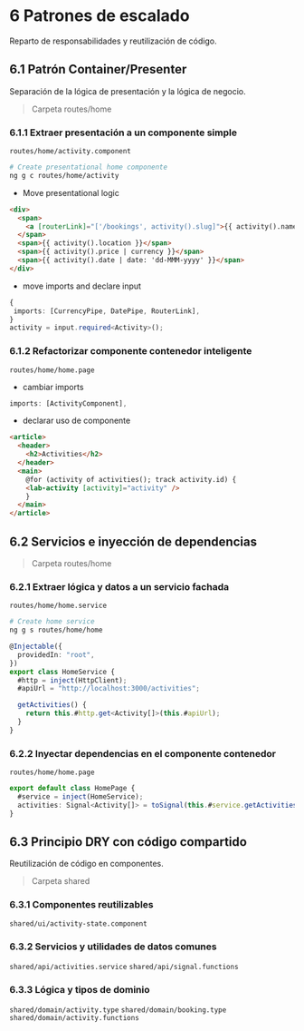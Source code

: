 # 6 Patrones de escalado

Reparto de responsabilidades y reutilización de código.

## 6.1 Patrón Container/Presenter

Separación de la lógica de presentación y la lógica de negocio.

> Carpeta routes/home

### 6.1.1 Extraer presentación a un componente simple

`routes/home/activity.component`

```bash
# Create presentational home componente
ng g c routes/home/activity
```

- Move presentational logic

```html
<div>
  <span>
    <a [routerLink]="['/bookings', activity().slug]">{{ activity().name }}</a>
  </span>
  <span>{{ activity().location }}</span>
  <span>{{ activity().price | currency }}</span>
  <span>{{ activity().date | date: 'dd-MMM-yyyy' }}</span>
</div>
```

- move imports and declare input

```typescript
{
 imports: [CurrencyPipe, DatePipe, RouterLink],
}
activity = input.required<Activity>();
```

### 6.1.2 Refactorizar componente contenedor inteligente

`routes/home/home.page`

- cambiar imports

```typescript
imports: [ActivityComponent],
```

- declarar uso de componente

```html
<article>
  <header>
    <h2>Activities</h2>
  </header>
  <main>
    @for (activity of activities(); track activity.id) {
    <lab-activity [activity]="activity" />
    }
  </main>
</article>
```

## 6.2 Servicios e inyección de dependencias

> Carpeta routes/home

### 6.2.1 Extraer lógica y datos a un servicio fachada

`routes/home/home.service`

```bash
# Create home service
ng g s routes/home/home
```

```typescript
@Injectable({
  providedIn: "root",
})
export class HomeService {
  #http = inject(HttpClient);
  #apiUrl = "http://localhost:3000/activities";

  getActivities() {
    return this.#http.get<Activity[]>(this.#apiUrl);
  }
}
```

### 6.2.2 Inyectar dependencias en el componente contenedor

`routes/home/home.page`

```typescript
export default class HomePage {
  #service = inject(HomeService);
  activities: Signal<Activity[]> = toSignal(this.#service.getActivities(), { initialValue: [] });
}
```

## 6.3 Principio DRY con código compartido

Reutilización de código en componentes.

> Carpeta shared

### 6.3.1 Componentes reutilizables

`shared/ui/activity-state.component`

### 6.3.2 Servicios y utilidades de datos comunes

`shared/api/activities.service`
`shared/api/signal.functions`

### 6.3.3 Lógica y tipos de dominio

`shared/domain/activity.type`
`shared/domain/booking.type`
`shared/domain/activity.functions`

